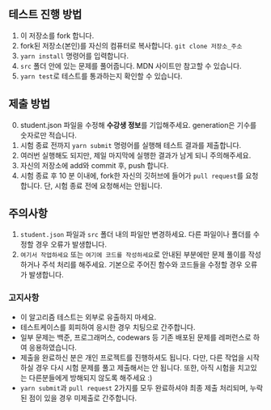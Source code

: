 ## 테스트 진행 방법

1. 이 저장소를 fork 합니다.
2. fork된 저장소(본인)를 자신의 컴퓨터로 복사합니다. `git clone 저장소_주소`
3. `yarn install` 명령어를 입력합니다.
4. `src` 폴더 안에 있는 문제를 풀어줍니다.
   MDN 사이트만 참고할 수 있습니다.
5. `yarn test`로 테스트를 통과하는지 확인할 수 있습니다.

## 제출 방법

0. student.json 파일을 수정해 **수강생 정보**를 기입해주세요. generation은 기수를 숫자로만 적습니다.
1. 시험 종료 전까지 `yarn submit` 명령어를 실행해 테스트 결과를 제출합니다.
2. 여러번 실행해도 되지만, 제일 마지막에 실행한 결과가 남게 되니 주의해주세요.
3. 자신의 저장소에 add와 commit 후, push 합니다.
4. 시험 종료 후 10 분 이내에, fork한 자신의 깃허브에 들어가 `pull request`를 요청합니다.
   단, 시험 종료 전에 요청해서는 안됩니다.

## 주의사항

1. `student.json` 파일과 `src` 폴더 내의 파일만 변경하세요. 다른 파일이나 폴더를 수정할 경우 오류가 발생합니다.
2. `여기서 작업하세요` 또는 `여기에 코드를 작성하세요`로 안내된 부분에만 문제 풀이를 작성하거나 주석 처리를 해주세요. 기본으로 주어진 함수와 코드들을 수정할 경우 오류가 발생합니다.

### 고지사항

- 이 알고리즘 테스트는 외부로 유출하지 마세요.
- 테스트케이스를 회피하여 응시한 경우 치팅으로 간주합니다.
- 일부 문제는 백준, 프로그래머스, codewars 등 기존 배포된 문제를 레퍼런스로 하여 응용하였습니다.
- 제출을 완료하신 분은 개인 프로젝트를 진행하셔도 됩니다.
  다만, 다른 작업을 시작하실 경우 다시 시험 문제를 풀고 제출해서는 안 됩니다.
  또한, 아직 시험을 치고있는 다른분들에게 방해되지 않도록 해주세요 :)
- `yarn submit`과 `pull request` 2가지를 모두 완료하셔야 최종 제출 처리되며, 누락된 점이 있을 경우 미제출로 간주합니다.
